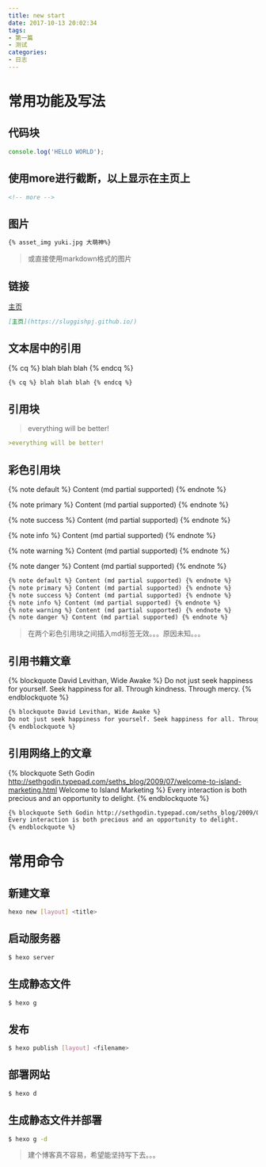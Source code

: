 ```yaml
---
title: new start
date: 2017-10-13 20:02:34
tags: 
- 第一篇 
- 测试
categories: 
- 日志
---
```


# 常用功能及写法

## 代码块
```js
console.log('HELLO WORLD');
```
## 使用more进行截断，以上显示在主页上
<!-- more --> 
 
``` html
<!-- more --> 
```

## 图片
``` md
{% asset_img yuki.jpg 大萌神%}
```
> 或直接使用markdown格式的图片

## 链接
[主页](https://sluggishpj.github.io/)

``` md
[主页](https://sluggishpj.github.io/)
```

## 文本居中的引用
{% cq %} blah blah blah {% endcq %}

``` md
{% cq %} blah blah blah {% endcq %}
```

## 引用块
>everything will be better!

```md
>everything will be better!
```

## 彩色引用块

{% note default %} Content (md partial supported) {% endnote %}

{% note primary %} Content (md partial supported) {% endnote %}


{% note success %} Content (md partial supported) {% endnote %}

{% note info %} Content (md partial supported) {% endnote %}

{% note warning %} Content (md partial supported) {% endnote %}

{% note danger %} Content (md partial supported) {% endnote %}

```md
{% note default %} Content (md partial supported) {% endnote %}
{% note primary %} Content (md partial supported) {% endnote %}
{% note success %} Content (md partial supported) {% endnote %}
{% note info %} Content (md partial supported) {% endnote %}
{% note warning %} Content (md partial supported) {% endnote %}
{% note danger %} Content (md partial supported) {% endnote %}
```

> 在两个彩色引用块之间插入md标签无效。。。原因未知。。。

## 引用书籍文章
{% blockquote David Levithan, Wide Awake %}
Do not just seek happiness for yourself. Seek happiness for all. Through kindness. Through mercy.
{% endblockquote %}

```md
{% blockquote David Levithan, Wide Awake %}
Do not just seek happiness for yourself. Seek happiness for all. Through kindness. Through mercy.
{% endblockquote %}
```

## 引用网络上的文章
{% blockquote Seth Godin http://sethgodin.typepad.com/seths_blog/2009/07/welcome-to-island-marketing.html Welcome to Island Marketing %}
Every interaction is both precious and an opportunity to delight.
{% endblockquote %}

``` md
{% blockquote Seth Godin http://sethgodin.typepad.com/seths_blog/2009/07/welcome-to-island-marketing.html Welcome to Island Marketing %}
Every interaction is both precious and an opportunity to delight.
{% endblockquote %}
```

# 常用命令

## 新建文章
``` bash
hexo new [layout] <title> 
```

## 启动服务器
``` bash
$ hexo server
```

## 生成静态文件
``` bash
$ hexo g
```

## 发布
``` bash
$ hexo publish [layout] <filename>
```

## 部署网站
``` bash
$ hexo d
```

## 生成静态文件并部署
``` bash
$ hexo g -d
```

> 建个博客真不容易，希望能坚持写下去。。。
